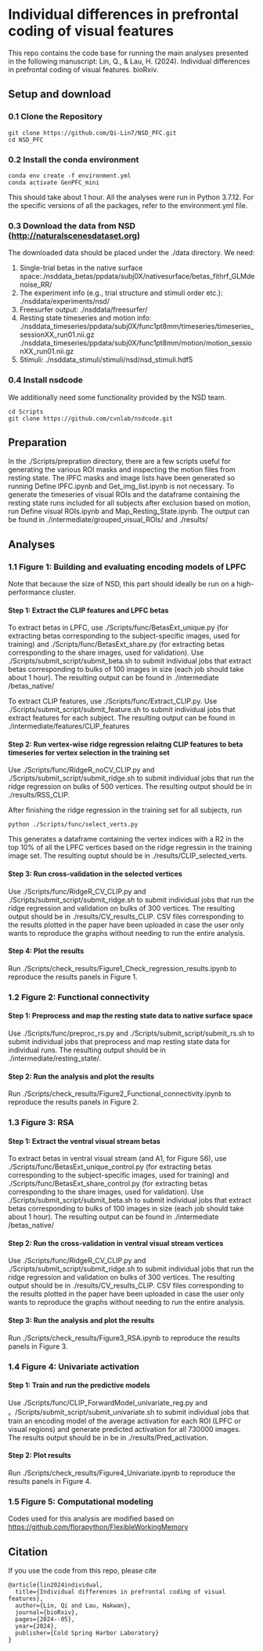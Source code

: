 # Individual differences in prefrontal coding of visual features

This repo contains the code base for running the main analyses presented in the following manuscript:
Lin, Q., & Lau, H. (2024). Individual differences in prefrontal coding of visual features. bioRxiv. 

## Setup and download
### 0.1 Clone the Repository
```
git clone https://github.com/Qi-Lin7/NSD_PFC.git
cd NSD_PFC
```

### 0.2 Install the conda environment
```
conda env create -f environment.yml
conda activate GenPFC_mini
```
This should take about 1 hour. All the analyses were run in Python 3.7.12. For the specific versions of all the packages, refer to the environment.yml file. 
### 0.3 Download the data from NSD (http://naturalscenesdataset.org)
The downloaded data should be placed under the ./data directory. 
We need:
1. Single-trial betas in the native surface space:./nsddata_betas/ppdata/subj0X/nativesurface/betas_fithrf_GLMdenoise_RR/
2. The experiment info (e.g., trial structure and stimuli order etc.): ./nsddata/experiments/nsd/
3. Freesurfer output: ./nsddata/freesurfer/
4. Resting state timeseries and motion info: ./nsddata_timeseries/ppdata/subj0X/func1pt8mm/timeseries/timeseries_sessionXX_run01.nii.gz
./nsddata_timeseries/ppdata/subj0X/func1pt8mm/motion/motion_sessionXX_run01.nii.gz
5. Stimuli: ./nsddata_stimuli/stimuli/nsd/nsd_stimuli.hdf5

### 0.4 Install nsdcode
We additionally need some functionality provided by the NSD team. 
```
cd Scripts
git clone https://github.com/cvnlab/nsdcode.git
```
## Preparation
In the ./Scripts/prepration directory, there are a few scripts useful for generating the various ROI masks and inspecting the motion files from resting state. The lPFC masks and image lists have been generated so running Define lPFC.ipynb and Get_img_list.ipynb is not necessary. To generate the timeseries of visual ROIs and the dataframe containing the resting state runs included for all subjects after exclusion based on motion, run Define visual ROIs.ipynb and Map_Resting_State.ipynb. The output can be found in ./intermediate/grouped_visual_ROIs/ and ./results/

## Analyses
### 1.1 Figure 1: Building and evaluating encoding models of LPFC
Note that because the size of NSD, this part should ideally be run on a high-performance cluster. 
#### Step 1: Extract the CLIP features and LPFC betas
To extract betas in LPFC, use ./Scripts/func/BetasExt_unique.py (for extracting betas corresponding to the subject-specific images, used for training) and ./Scripts/func/BetasExt_share.py (for extracting betas corresponding to the share images, used for validation). Use ./Scripts/submit_script/submit_beta.sh to submit individual jobs that extract betas corresponding to bulks of 100 images in size (each job should take about 1 hour). The resulting output can be found in ./intermediate
/betas_native/

To extract CLIP features, use ./Scripts/func/Extract_CLIP.py. Use ./Scripts/submit_script/submit_feature.sh to submit individual jobs that extract features for each subject. The resulting output can be found in ./intermediate/features/CLIP_features

#### Step 2: Run vertex-wise ridge regression relaitng CLIP features to beta timeseries for vertex selection in the training set
Use ./Scripts/func/RidgeR_noCV_CLIP.py and ./Scripts/submit_script/submit_ridge.sh to submit individual jobs that run the ridge regression on bulks of 500 vertices. The resulting output should be in ./results/RSS_CLIP. 

After finishing the ridge regression in the training set for all subjects, run
```
python ./Scripts/func/select_verts.py
```
This generates a dataframe containing the vertex indices with a R2 in the top 10% of all the LPFC vertices based on the ridge regressin in the training image set. The resulting ouptut should be in ./results/CLIP_selected_verts. 

#### Step 3: Run cross-validation in the selected vertices
Use ./Scripts/func/RidgeR_CV_CLIP.py and ./Scripts/submit_script/submit_ridge.sh to submit individual jobs that run the ridge regression and validation on bulks of 300 vertices. The resulting output should be in ./results/CV_results_CLIP. CSV files corresponding to the results plotted in the paper have been uploaded in case the user only wants to reproduce the graphs without needing to run the entire analysis.  

#### Step 4: Plot the results
Run ./Scripts/check_results/Figure1_Check_regression_results.ipynb to reproduce the results panels in Figure 1. 

### 1.2 Figure 2: Functional connectivity
#### Step 1: Preprocess and map the resting state data to native surface space
Use ./Scripts/func/preproc_rs.py and ./Scripts/submit_script/submit_rs.sh to submit individual jobs that preprocess and map resting state data for individual runs. The resulting output should be in ./intermediate/resting_state/.

#### Step 2: Run the analysis and plot the results
Run ./Scripts/check_results/Figure2_Functional_connectivity.ipynb to reproduce the results panels in Figure 2.

### 1.3 Figure 3: RSA
#### Step 1: Extract the ventral visual stream betas
To extract betas in ventral visual stream (and A1, for Figure S6), use ./Scripts/func/BetasExt_unique_control.py (for extracting betas corresponding to the subject-specific images, used for training) and ./Scripts/func/BetasExt_share_control.py (for extracting betas corresponding to the share images, used for validation). Use ./Scripts/submit_script/submit_beta.sh to submit individual jobs that extract betas corresponding to bulks of 100 images in size (each job should take about 1 hour). The resulting output can be found in ./intermediate
/betas_native/

#### Step 2: Run the cross-validation in ventral visual stream vertices
Use ./Scripts/func/RidgeR_CV_CLIP.py and ./Scripts/submit_script/submit_ridge.sh to submit individual jobs that run the ridge regression and validation on bulks of 300 vertices. The resulting output should be in ./results/CV_results_CLIP. CSV files corresponding to the results plotted in the paper have been uploaded in case the user only wants to reproduce the graphs without needing to run the entire analysis.   

#### Step 3: Run the analysis and plot the results
Run ./Scripts/check_results/Figure3_RSA.ipynb to reproduce the results panels in Figure 3.

### 1.4 Figure 4: Univariate activation
#### Step 1: Train and run the predictive models
Use ./Scripts/func/CLIP_ForwardModel_univariate_reg.py and 。/Scripts/submit_script/submit_univariate.sh to submit individual jobs that train an encoding model of the average activation for each ROI (LPFC or visual regions) and generate predicted activation for all 730000 images. The results output should be in be in ./results/Pred_activation.

#### Step 2: Plot results
Run ./Scripts/check_results/Figure4_Univariate.ipynb to reproduce the results panels in Figure 4.

### 1.5 Figure 5: Computational modeling
Codes used for this analysis are modified based on https://github.com/florapython/FlexibleWorkingMemory

## Citation
If you use the code from this repo, please cite
```
@article{lin2024individual,
  title={Individual differences in prefrontal coding of visual features},
  author={Lin, Qi and Lau, Hakwan},
  journal={bioRxiv},
  pages={2024--05},
  year={2024},
  publisher={Cold Spring Harbor Laboratory}
}
```





